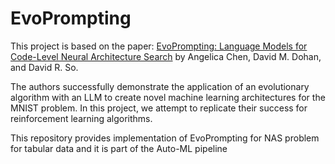 # EvoPrompting
This project is based on the paper: [EvoPrompting: Language Models for Code-Level Neural Architecture Search](https://arxiv.org/pdf/2302.14838.pdf) by Angelica Chen, David M. Dohan, and David R. So.

The authors successfully demonstrate the application of an evolutionary algorithm with an LLM to create novel machine learning architectures for the MNIST problem. In this project, we attempt to replicate their success for reinforcement learning algorithms.

This repository provides implementation of EvoPrompting for NAS problem for tabular data and it is part of the Auto-ML pipeline